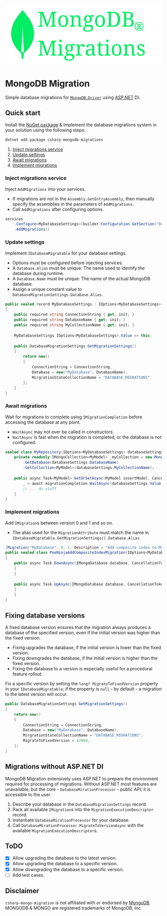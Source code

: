 ![Banner](Images/Banner.png)

# MongoDB Migration

Simple database migrations for [`MongoDB.Driver`](https://github.com/mongodb/mongo-csharp-driver) using [ASP.NET](https://dotnet.microsoft.com/en-us/apps/aspnet) DI.

## Quick start

Install the [NuGet package](https://www.nuget.org/packages/csharp-mongodb-migrations/) & Implement the database migrations system in your solution using the following steps:

```bash
dotnet add package csharp-mongodb-migrations
```

1.  [Inject migrations service](#inject-migrations-service)
2.  [Update settings](#update-settings)
3.  [Await migrations](#await-migrations)
4.  [Implement migrations](#implement-migrations)

### Inject migrations service

Inject `AddMigrations` into your services.

-   If migrations are not in the `Assembly.GetEntryAssembly`, then manually specify the assemblies in the parameters of `AddMigrations`.
-   Call `AddMigrations` after configuring options.

```csharp
services
    .Configure<MyDatabaseSettings>(builder.Configuration.GetSection("Database:MyDatabaseSettings"))
    .AddMigrations()
```

### Update settings

Implement `IDatabaseMigratable` for your database settings.

-   Options must be configured before injecting services.
-   A `Database.Alias` must be unique: The name used to identify the database during runtime.
-   A `Database.Name` must be unique: The name of the actual MongoDB database.
-   Assign a unique constant value to `DatabaseMigrationSettings.Database.Alias`.

```csharp
public sealed record MyDatabaseSettings : IOptions<MyDatabaseSettings>, IDatabaseMigratable
{
    public required string ConnectionString { get; init; }
    public required string DatabaseName { get; init; }
    public required string MyCollectionName { get; init; }

    MyDatabaseSettings IOptions<MyDatabaseSettings>.Value => this;

    public DatabaseMigrationSettings GetMigrationSettings()
    {
        return new()
        {
            ConnectionString = ConnectionString,
            Database = new("MyDatabase", DatabaseName),
            MirgrationStateCollectionName = "DATABASE_MIGRATIONS"
        };
    }
}
```

### Await migrations

Wait for migrations to complete using `IMigrationCompletion` before accessing the database at any point.

-   `WaitAsync` may not ever be called in constructors.
-   `WaitAsync` is fast when the migration is completed, or the database is not configured.

```csharp
sealed class MyRepository(IOptions<MyDatabaseSettings> databaseSettings, IMigrationCompletion migrationCompletion) {
    private readonly IMongoCollection<MyModel> _myCollection = new MongoClient(databaseSettings.ConnectionString)
        .GetDatabase(databaseSettings.DatabaseName)
        .GetCollection<MyModel>(databaseSettings.MyCollectionName);

    public async Task<MyModel> GetOrSetAsync(MyModel insertModel, CancellationToken cancellationToken = default) {
        _ = await migrationCompletion.WaitAsync(databaseSettings.Value, cancellationToken).ConfigureAwait(false);
        // ... do stuff
    }
}

```

### Implement migrations

Add `IMigration`s between version 0 and 1 and so on.

-   The alias used for the `MigrationAttribute` must match the name in `IDatabaseMigratable.GetMigrationSettings().Database.Alias`.

```csharp
[Migration("MyDatabase", 0, 1, Description = "Add composite index to MyCollection")]
public sealed class PoeNinjaAddCompositeIndexMigration(IOptions<MyDatabaseSettings> optionsAccessor) : IMigration
{
    public async Task DownAsync(IMongoDatabase database, CancellationToken cancellationToken = default)
    {
    }

    public async Task UpAsync(IMongoDatabase database, CancellationToken cancellationToken = default)
    {
    }
}
```

## Fixing database versions

A fixed database version ensures that the migration always produces a database of the specified version, even if the initial version was higher than the fixed version.

-   Fixing upgrades the database, if the initial version is lower than the fixed version.
-   Fixing downgrades the database, if the initial version is higher than the fixed version.
-   Fixing the database to a version is especially useful for a procedural feature rollout.

Fix a specific version by setting the `long? MigrateToFixedVersion` property in your `IDatabaseMigratable`; if the property is `null` - by default - a migration to the latest version will occur.

```csharp
public DatabaseMigrationSettings GetMigrationSettings()
{
    return new()
    {
        ConnectionString = ConnectionString,
        Database = new("MyDatabase", DatabaseName),
        MirgrationStateCollectionName = "DATABASE_MIGRATIONS",
        MigrateToFixedVersion = 42069,
    };
}
```

## Migrations without ASP.NET DI

MongoDB Migration extensively uses ASP.NET to prepare the environment required for processing of migrations. Without ASP.NET most features are unavailable, but the core - `DatabaseMirationProcessor` - public API; it is accessible to the user.

1.  Describe your database in the `DatabaseMigrationSettings` record.
2.  Pack all available `IMigration`s into the `MigrationExecutionDescriptor` record.
3.  Instantiate `DatabaseMirationProcessor` for your database.
4.  Call `DatabaseMirationProcessor.MigrateToVersionAsync` with the available `MigrationExecutionDescriptor`s.

## ToDO

-   [x] Allow upgrading the database to the latest version.
-   [x] Allow upgrading the database to a specific version.
-   [x] Allow downgrading the database to a specific version.
-   [ ] Add test cases.

## Disclaimer

`csharp-mongo-migration` is not affiliated with or endorsed by [MongoDB](https://www.mongodb.com). MONGODB & MONGO are registered trademarks of MongoDB, Inc.
